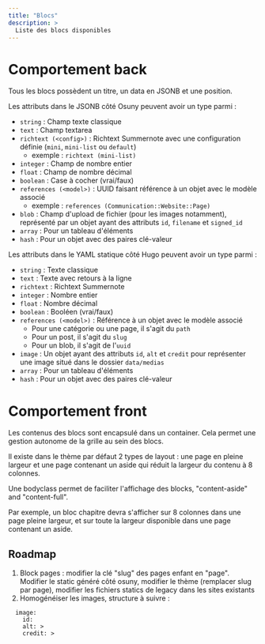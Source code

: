 ```yaml
---
title: "Blocs"
description: >
  Liste des blocs disponibles
---
```


# Comportement back

Tous les blocs possèdent un titre, un data en JSONB et une position.

Les attributs dans le JSONB côté Osuny peuvent avoir un type parmi :
* `string` : Champ texte classique
* `text` : Champ textarea
* `richtext (<config>)` : Richtext Summernote avec une configuration définie (`mini`, `mini-list` ou `default`)
  * exemple : `richtext (mini-list)`
* `integer` : Champ de nombre entier
* `float` : Champ de nombre décimal
* `boolean` : Case à cocher (vrai/faux)
* `references (<model>)` : UUID faisant référence à un objet avec le modèle associé
  * exemple : `references (Communication::Website::Page)`
* `blob` : Champ d'upload de fichier (pour les images notamment), représenté par un objet ayant des attributs `id`, `filename` et `signed_id`
* `array` : Pour un tableau d'éléments
* `hash` : Pour un objet avec des paires clé-valeur


Les attributs dans le YAML statique côté Hugo peuvent avoir un type parmi :
* `string` : Texte classique
* `text` : Texte avec retours à la ligne
* `richtext` : Richtext Summernote
* `integer` : Nombre entier
* `float` : Nombre décimal
* `boolean` : Booléen (vrai/faux)
* `references (<model>)` : Référence à un objet avec le modèle associé
  * Pour une catégorie ou une page, il s'agit du `path`
  * Pour un post, il s'agit du `slug`
  * Pour un blob, il s'agit de l'`uuid`
* `image` : Un objet ayant des attributs `id`, `alt` et `credit` pour représenter une image situé dans le dossier `data/medias`
* `array` : Pour un tableau d'éléments
* `hash` : Pour un objet avec des paires clé-valeur

# Comportement front

Les contenus des blocs sont encapsulé dans un container. Cela permet une gestion autonome de la grille au sein des blocs.

Il existe dans le thème par défaut 2 types de layout : une page en pleine largeur et une page contenant un aside qui réduit la largeur du contenu à 8 colonnes.

Une bodyclass permet de faciliter l'affichage des blocks, "content-aside" and "content-full".

Par exemple, un bloc chapitre devra s'afficher sur 8 colonnes dans une page pleine largeur, et sur toute la largeur disponible dans une page contenant un aside.


## Roadmap

1. Block pages : modifier la clé "slug" des pages enfant en "page". Modifier le static généré côté osuny, modifier le thème (remplacer slug par page), modifier les fichiers statics de legacy dans les sites existants
2. Homogénéiser les images, structure à suivre :
  ```
    image:
      id:
      alt: >
      credit: >
  ```
